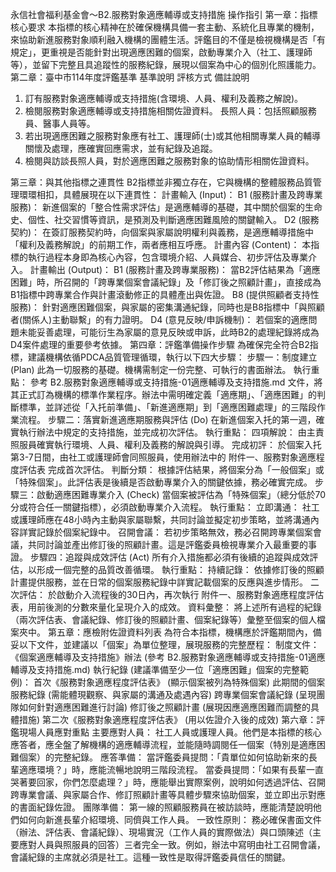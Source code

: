 永信社會福利基金會～B2.服務對象適應輔導或支持措施 操作指引
第一章：指標核心要求
本指標的核心精神在於確保機構具備一套主動、系統化且專業的機制，來協助新進服務對象順利融入機構的團體生活。評鑑目的不僅是檢視機構是否「有規定」，更重視是否能針對出現適應困難的個案，啟動專業介入（社工、護理師等），並留下完整且具追蹤性的服務紀錄，展現以個案為中心的個別化照護能力。
第二章：臺中市114年度評鑑基準
基準說明
評核方式
備註說明
1. 訂有服務對象適應輔導或支持措施(含環境、人員、權利及義務之解說)。
1. 檢閱服務對象適應輔導或支持措施相關佐證資料。
長照人員：包括照顧服務員、醫事人員等。
2. 若出現適應困難之服務對象應有社工、護理師(士)或其他相關專業人員的輔導關懷及處理，應確實回應需求，並有紀錄及追蹤。
2. 檢閱與訪談長照人員，對於適應困難之服務對象的協助情形相關佐證資料。

第三章：與其他指標之連貫性
B2指標並非獨立存在，它與機構的整體服務品質管理環環相扣，具體展現在以下連貫性：
計畫輸入 (Input)：
B1 (服務計畫及跨專業服務)： 新進個案的「整合性需求評估」是適應輔導的基礎，其中關於個案的生命史、個性、社交習慣等資訊，是預測及判斷適應困難風險的關鍵輸入。
D2 (服務契約)： 在簽訂服務契約時，向個案與家屬說明權利與義務，是適應輔導措施中「權利及義務解說」的前期工作，兩者應相互呼應。
計畫內容 (Content)：
本指標的執行過程本身即為核心內容，包含環境介紹、人員媒合、初步評估及專業介入。
計畫輸出 (Output)：
B1 (服務計畫及跨專業服務)： 當B2評估結果為「適應困難」時，所召開的「跨專業個案會議紀錄」及「修訂後之照顧計畫」，直接成為B1指標中跨專業合作與計畫滾動修正的具體產出與佐證。
B8 (提供照顧者支持性服務)： 針對適應困難個案，與家屬的密集溝通紀錄，同時也是B8指標中「與照顧者(關係人)主動聯繫」的有力證明。
D4 (意見反映/申訴機制)： 若個案的適應問題未能妥善處理，可能衍生為家屬的意見反映或申訴，此時B2的處理紀錄將成為D4案件處理的重要參考依據。
第四章：評鑑準備操作步驟
為確保完全符合B2指標，建議機構依循PDCA品質管理循環，執行以下四大步驟：
步驟一：制度建立 (Plan)
此為一切服務的基礎。機構需制定一份完整、可執行的書面辦法。
執行重點： 參考 B2.服務對象適應輔導或支持措施-01適應輔導及支持措施.md 文件，將其正式訂為機構的標準作業程序。辦法中需明確定義「適應期」、「適應困難」的判斷標準，並詳述從「入托前準備」、「新進適應期」到「適應困難處理」的三階段作業流程。
步驟二：落實新進適應期服務與評估 (Do)
在新進個案入托的第一週，確實執行辦法中規定的支持措施，並完成初次評估。
執行重點：
四項解說： 由主責照服員確實執行環境、人員、權利及義務的解說與引導。
完成初評： 於個案入托第3-7日間，由社工或護理師會同照服員，使用辦法中的 附件一、服務對象適應程度評估表 完成首次評估。
判斷分類： 根據評估結果，將個案分為「一般個案」或「特殊個案」。此評估表是後續是否啟動專業介入的關鍵依據，務必確實完成。
步驟三：啟動適應困難專業介入 (Check)
當個案被評估為「特殊個案」（總分低於70分或符合任一關鍵指標），必須啟動專業介入流程。
執行重點：
立即溝通： 社工或護理師應在48小時內主動與家屬聯繫，共同討論並擬定初步策略，並將溝通內容詳實記錄於個案紀錄中。
召開會議： 若初步策略無效，務必召開跨專業個案會議，共同討論並產出修訂後的照顧計畫。這是評鑑委員檢視專業介入最重要的事證。
步驟四：追蹤與成效評估 (Act)
所有介入措施都必須有後續的追蹤與成效評估，以形成一個完整的品質改善循環。
執行重點：
持續記錄： 依據修訂後的照顧計畫提供服務，並在日常的個案服務紀錄中詳實記載個案的反應與進步情形。
二次評估： 於啟動介入流程後的30日內，再次執行 附件一、服務對象適應程度評估表，用前後測的分數來量化呈現介入的成效。
資料彙整： 將上述所有過程的紀錄（兩次評估表、會議紀錄、修訂後的照顧計畫、個案紀錄等）彙整至個案的個人檔案夾中。
第五章：應檢附佐證資料列表
為符合本指標，機構應於評鑑期間內，備妥以下文件，並建議以「個案」為單位整理，展現服務的完整歷程：
制度文件：
《個案適應輔導及支持措施》辦法 (參考 B2.服務對象適應輔導或支持措施-01適應輔導及支持措施.md)
執行紀錄 (建議準備至少一位「適應困難」個案的完整範例)：
首次《服務對象適應程度評估表》 (顯示個案被列為特殊個案)
此期間的個案服務紀錄 (需能體現觀察、與家屬的溝通及處遇內容)
跨專業個案會議紀錄 (呈現團隊如何針對適應困難進行討論)
修訂後之照顧計畫 (展現因應適應困難而調整的具體措施)
第二次《服務對象適應程度評估表》 (用以佐證介入後的成效)
第六章：評鑑現場人員應對重點
主要應對人員：
社工人員或護理人員。他們是本指標的核心應答者，應全盤了解機構的適應輔導流程，並能隨時調閱任一個案（特別是適應困難個案）的完整紀錄。
應答準備：
當評鑑委員提問：「貴單位如何協助新來的長輩適應環境？」時，應能流暢地說明三階段流程。
當委員提問：「如果有長輩一直哭著要回家，你們怎麼處理？」時，應能舉出實際案例，說明如何透過評估、召開跨專業會議、與家屬合作、修訂照顧計畫等具體步驟來協助個案，並立即出示對應的書面紀錄佐證。
團隊準備：
第一線的照顧服務員在被訪談時，應能清楚說明他們如何向新進長輩介紹環境、同儕與工作人員。
一致性原則：
務必確保書面文件（辦法、評估表、會議紀錄）、現場實況（工作人員的實際做法）與口頭陳述（主要應對人員與照服員的回答）三者完全一致。例如，辦法中寫明由社工召開會議，會議紀錄的主席就必須是社工。這種一致性是取得評鑑委員信任的關鍵。